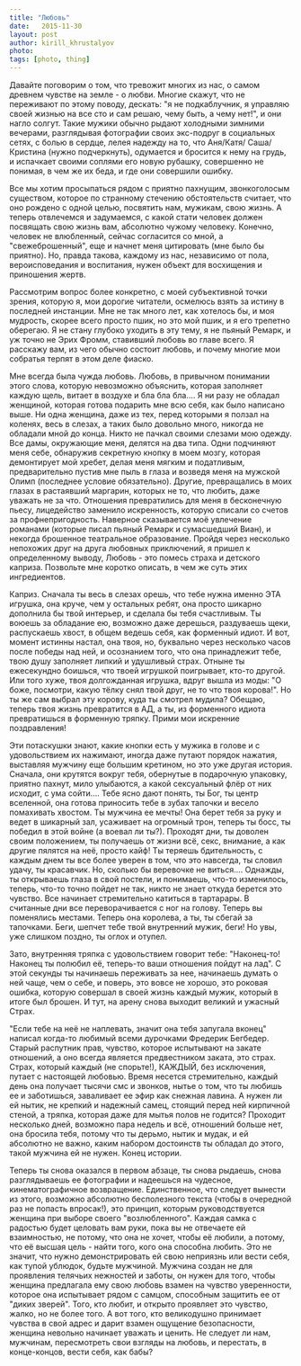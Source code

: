 ```yaml
---
title: "Любовь"
date:   2015-11-30
layout: post
author: kirill_khrustalyov
photo: 
tags: [photo, thing]
---
```


Давайте поговорим о том, что тревожит многих из нас,  о самом древнем чувстве на земле - о любви. Многие скажут, что не переживают по этому поводу, дескать: "я не подкаблучник, я управляю своей жизнью на все сто и сам решаю, чему быть, а чему нет!",  и они нагло солгут. Такие мужики обычно рыдают холодными зимними вечерами, разглядывая фотографии своих экс-подруг в социальных сетях, с болью в сердце, лелея надежду на то, что Аня/Катя/ Саша/Кристина (нужно подчеркнуть), одумается и бросится к нему на грудь, и испачкает своими соплями его новую рубашку, совершенно не понимая, в чем же их беда, и где они совершили ошибку.

Все мы хотим просыпаться рядом с приятно пахнущим, звонкоголосым существом, которое по странному стечению обстоятельств считает, что оно рождено с одной целью, посвятить нам, мужикам, свою жизнь. А теперь отвлечемся и задумаемся, с какой стати человек должен посвящать свою жизнь вам, абсолютно чужому человеку. Конечно, человек не влюбленный, сейчас согласится со мной, а "свежеброшенный", еще и начнет меня цитировать (мне было бы приятно).  Но, правда такова, каждому из нас, независимо от пола, вероисповедания и воспитания, нужен объект для восхищения и приношения жертв.

Рассмотрим вопрос более конкретно, с моей субъективной точки зрения, которую я, мои дорогие читатели, осмелюсь взять за истину в последней инстанции. Мне не так много лет, как хотелось бы, и моя мудрость, скорее всего просто пшик, но это мой пшик, и я его трепетно оберегаю. Я не стану глубоко уходить в эту тему, я не пьяный Ремарк, и уж точно не Эрих Фромм, ставивший любовь во главе всего. Я расскажу вам, из чего обычно состоит любовь, и почему многие мои собратья терпят в этом деле фиаско.

Мне всегда была чужда любовь. Любовь, в привычном понимании этого слова, которую невозможно объяснить, которая заполняет каждую щель, витает в воздухе и бла бла бла.... Я ни разу не обладал женщиной, которая готова подарить мне всю себя, как было написано выше. Ни одна женщина, даже из тех, перед которыми я ползал на коленях, весь в слезах, а таких было довольно много, никогда не обладали мной до конца. Никто не пачкал своими слезами мою одежду. Все дамы, окружающие меня, делятся на два типа. Одни подчиняют меня себе, обнаружив секретную кнопку в моем мозгу, которая демонтирует мой хребет, делая меня мягким и податливым, предварительно пустив мне пыль в глаза и возведя меня на мужской Олимп (последнее условие обязательно). Другие, превращались в моих глазах в растаявший маргарин, которых не то, что любить, даже уважать не за что. Отношения превратились для меня в бесконечную пьесу, лицедейство заменило искренность, которую списали со счетов за профнепригодность. Наверное сказывается моё увлечение романами (которые писал пьяный Ремарк и сумасшедший Виан), и некогда брошенное театральное образование. Пройдя через несколько непохожих друг на друга любовных приключений, я пришел к определенному выводу, Любовь - это помесь страха и детского каприза. Позвольте мне коротко описать, в чем же суть этих ингредиентов.

Каприз. Сначала ты весь в слезах орешь, что тебе нужна именно ЭТА игрушка, она круче, чем у остальных ребят, она просто шикарно дополнила бы твой интерьер, и сделала бы тебя счастливым. Ты воюешь за обладание ею, возможно даже дерешься, раздуваешь щеки, распускаешь хвост, в общем ведешь себя, как форменный идиот. И вот, момент истинны настал, она твоя, но, буквально через несколько часов после победы над ней, и осознанием того, что она принадлежит тебе, твою душу заполняет липкий и удушливый страх. Отныне ты ежесекундно боишься, что твоей игрушкой поигрывает, кто-то другой. Или того хуже, твоя долгожданная игрушка, вдруг вышла из моды: "О боже, посмотри, какую тёлку снял твой друг, не то что твоя корова!". Но ты же сам выбрал эту корову, куда ты смотрел мудила? Обещаю, теперь твоя жизнь превратится в АД, а ты, из форменного идиота превратишься в форменную тряпку. Прими мои искренние поздравления!

Эти  потаскушки знают, какие кнопки есть у мужика в голове и с удовольствием их нажимают, иногда даже путают порядок нажатия, выставляя мужчину еще большим кретином, но это уже другая история. Сначала, они крутятся вокруг тебя, обернутые в подарочную упаковку, приятно пахнут, мило улыбаются, а какой сексуальный флёр от них исходит, с ума сойти.... Тебе ясно дают понять, ты Бог, ты центр вселенной, она готова приносить тебе в зубах тапочки и весело помахивать хвостом. Ты мужчина ее мечты! Она берет тебя за руку и ведет в шикарный зал, усаживает на огромный трон, теперь ты босс, ты победил в этой войне (а воевал ли ты?). Проходят дни, ты доволен своим положением, ты получаешь от жизни всё, секс, внимание, а как другие пялятся на неё, просто кайф! Ты теряешь бдительность, с каждым днем ты все более уверен в том, что это навсегда, ты словил удачу, ты красавчик. Но, сколько бы веревочке не виться.... Однажды, ты открываешь глаза в свой постели, и понимаешь, что-то изменилось, теперь, что-то точно пойдет не так, никто не знает откуда берется это чувство. Все начинает стремительно катиться в тартарары. В считанные дни все переворачивается с ног на голову. Теперь вы поменялись местами. Теперь она королева, а ты, ты сбегай за тапочками.  Беги, шепчет тебе твой внутренний мужик, беги! Но увы, уже слишком поздно, ты оглох и отупел.

Зато, внутренняя тряпка с удовольствием говорит тебе: "Наконец-то! Наконец ты полюбил её, теперь-то ваши отношения пойдут на лад". С этой секунды ты начинаешь переживать за нее, начинаешь думать о ней чаще, чем о себе, и поверь, это вовсе не хорошо, это роковая ошибка, которую совершал в своей жизнь каждый мужик, который в итоге был брошен. И тут, на арену снова выходит великий и ужасный Страх.

"Если тебе на неё не наплевать, значит она тебя запугала вконец" написал когда-то любимый всеми дурочками Фредерик Бегбедер. Старый распутник прав, чувство, которое испытывают на закате отношений, а оно всегда является предвестником заката, это страх. Страх, который каждый (не спорьте!), КАЖДЫЙ, без исключения, путает с настоящей любовью. Время несется стремительно, каждый день она получает тысячи смс и звонков, нытье о том, что ты любишь ее и заботишься, заваливает ее эфир как снежная лавина. А нужен ли ей нытик, не крепкий и надежный самец, стоящий перед ней кирпичной стеной, а тряпка, которая даже для мытья полов не годится? Проходит несколько дней, возможно пара недель и всё, отношений больше нет, она бросила тебя, потому что ты дерьмо, нытик и мудак, и ей абсолютно не важно, каким набором достоинств ты обладал до этого, такой мужчина ей не нужен. Конец истории. 

Теперь ты снова оказался в первом абзаце, ты снова рыдаешь, снова разглядываешь ее фотографии и надеешься на чудесное, кинематографичное возвращение. Единственное, что следует вынести из этого, возможно абсолютно бесполезного текста (чтобы в очередной раз не попасть впросак!), это принцип, которым руководствуется женщина при выборе своего "возлюбленного".  Каждая самка с радостью будет целовать вам руки, пока вы не отвечаете ей взаимностью, не потому, что она не хочет, чтобы её любили, а потому, что её высшая цель - найти того, кого она способна любить. Это не значит, что нужно демонстрировать ей свою неприязнь или вести себя, как тупой ублюдок, будьте мужчиной. Мужчина создан не для проявления телячьих нежностей и заботы, он нужен для того, чтобы женщина предлагала ему свою любовь взамен на чувство уверенности, которое она испытывает рядом с самцом, способным защитить ее от "диких зверей".  Того, кто любит, и открыто проявляет это чувство, жалко, но не более того. А вот того, кто великодушно принимает чувства в свой адрес и дарит взамен ощущение безопасности, женщина невольно начинает уважать и ценить. Не следует ли нам, мужчинам, пересмотреть свои взгляды на любовь, и перестать, в конце-концов, вести себя, как бабы?
